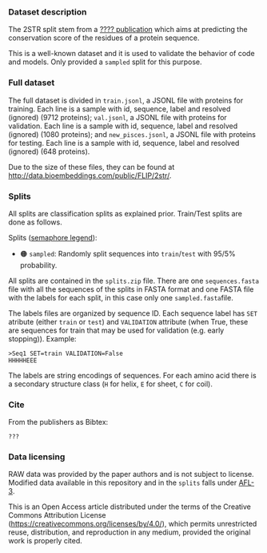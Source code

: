 ### Dataset description

The 2STR split stem from a [???? publication](????) which aims at predicting the conservation score of the residues of a protein sequence.

This is a well-known dataset and it is used to validate the behavior of code and models. Only provided a `sampled` split for this purpose.

### Full dataset

The full dataset is divided in `train.jsonl`, a JSONL file with proteins for training. Each line is a sample with id, sequence, label and resolved (ignored) (9712 proteins); `val.jsonl`, a JSONL file with proteins for validation. Each line is a sample with id, sequence, label and resolved (ignored) (1080 proteins); and `new_pisces.jsonl`, a JSONL file with proteins for testing. Each line is a sample with id, sequence, label and resolved (ignored) (648 proteins).

Due to the size of these files, they can be found at http://data.bioembeddings.com/public/FLIP/2str/.

### Splits

All splits are classification splits as explained prior. Train/Test splits are done as follows.

Splits ([semaphore legend](../../README.md#split-semaphore)):
- 🟠 `sampled`: Randomly split sequences into `train`/`test` with 95/5% probability.

All splits are contained in the `splits.zip` file. There are one `sequences.fasta` file with all the sequences of the splits in FASTA format and one FASTA file with the labels for each split, in this case only one `sampled.fasta`file.

The labels files are organized by sequence ID. Each sequence label has `SET` atribute (either `train` or `test`) and `VALIDATION` attribute (when True, these are sequences for train that may be used for validation (e.g. early stopping)). Example:
```
>Seq1 SET=train VALIDATION=False
HHHHHEEE
```

The labels are string encodings of sequences. For each amino acid there is a secondary structure class (`H` for helix, `E` for sheet, `C` for coil).

### Cite
From the publishers as Bibtex:
```
???
```

### Data licensing

RAW data was provided by the paper authors and is not subject to license.
Modified data available in this repository and in the `splits` falls under [AFL-3](https://opensource.org/licenses/AFL-3.0).

This is an Open Access article distributed under the terms of the Creative Commons Attribution License (https://creativecommons.org/licenses/by/4.0/), which permits unrestricted reuse, distribution, and reproduction in any medium, provided the original work is properly cited.